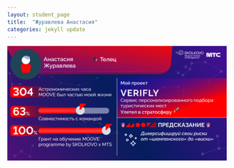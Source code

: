```yaml
---
layout: student_page
title:  "Журавлева Анастасия"
categories: jekyll update
---
```

<img class="img-fluid" src="/img/posts/Журавлева Анастасия.png" alt="moove-2">
